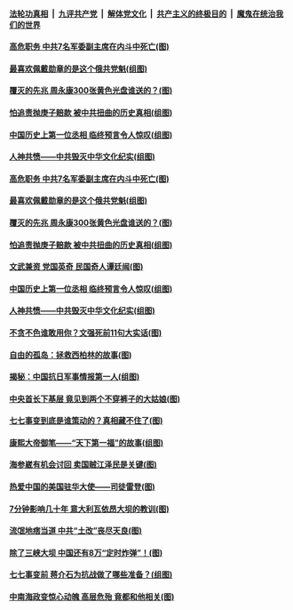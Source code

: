 ####  [法轮功真相](../../../../basic/blob/master/README.md?t=07101002) &nbsp;|&nbsp; [九评共产党](../../../../9ping.md/blob/master/README.md?t=07101002) &nbsp;|&nbsp; [解体党文化](../../../../jtdwh.md/blob/master/README.md?t=07101002)  &nbsp;|&nbsp; [共产主义的终极目的](../../../../gczydzjmd.md/blob/master/README.md?t=07101002) &nbsp;|&nbsp; [魔鬼在统治我们的世界](../../../../mgztzwmdsj.md/blob/master/README.md?t=07101002) 

#### [高危职务 中共7名军委副主席在内斗中死亡(图)](../pages/p6/937966.md?t=07101002) 

#### [最喜欢佩戴勋章的是这个俄共党魁(组图)](../pages/p6/938666.md?t=07101002) 

#### [覆灭的先兆 周永康300张黄色光盘谁送的？(图)](../pages/p6/938537.md?t=07101002) 

#### [怕追责抛庚子赔款 被中共扭曲的历史真相(组图)](../pages/p6/938779.md?t=07101002) 

#### [中国历史上第一位丞相 临终预言令人惊叹(组图)](../pages/p6/938665.md?t=07101002) 

#### [人神共愤——中共毁灭中华文化纪实(组图)](../pages/p6/938791.md?t=07101002) 

#### [高危职务 中共7名军委副主席在内斗中死亡(图)](../pages/p6/937966.md?t=07101002) 

#### [最喜欢佩戴勋章的是这个俄共党魁(组图)](../pages/p6/938666.md?t=07101002) 

#### [覆灭的先兆 周永康300张黄色光盘谁送的？(图)](../pages/p6/938537.md?t=07101002) 

#### [怕追责抛庚子赔款 被中共扭曲的历史真相(组图)](../pages/p6/938779.md?t=07101002) 

#### [文武兼资 党国英奇 民国奇人谭廷闿(图)](../pages/p6/938512.md?t=07101002) 

#### [中国历史上第一位丞相 临终预言令人惊叹(组图)](../pages/p6/938665.md?t=07101002) 

#### [人神共愤——中共毁灭中华文化纪实(组图)](../pages/p6/938791.md?t=07101002) 

#### [不贪不色谁敢用你？文强死前11句大实话(图)](../pages/p6/938533.md?t=07101002) 

#### [自由的孤岛：拯救西柏林的故事(图)](../pages/p6/938683.md?t=07101002) 

#### [揭秘：中国抗日军事情报第一人(组图)](../pages/p6/938662.md?t=07101002) 

#### [中央首长下基层 竟见到两个不穿裤子的大姑娘(图)](../pages/p6/937961.md?t=07101002) 

#### [七七事变到底是谁策动的？真相藏不住了(图)](../pages/p6/918522.md?t=07101002) 

#### [康熙大帝御笔——“天下第一福”的故事(组图)](../pages/p6/938350.md?t=07101002) 

#### [海参崴有机会讨回 卖国贼江泽民是关键(图)](../pages/p6/938782.md?t=07101002) 

#### [热爱中国的美国驻华大使——司徒雷登(图)](../pages/p6/934961.md?t=07101002) 

#### [7分钟影响几十年 意大利瓦依昂大坝的教训(图)](../pages/p6/937542.md?t=07101002) 

#### [流氓地痞当道 中共“土改”丧尽天良(图)](../pages/p6/937896.md?t=07101002) 

#### [除了三峡大坝 中国还有8万“定时炸弹”！(图)](../pages/p6/937540.md?t=07101002) 

#### [七七事变前 蒋介石为抗战做了哪些准备？(组图)](../pages/p6/938219.md?t=07101002) 

#### [中南海政变惊心动魄 高层危殆 竟都和他相关(图)](../pages/p6/937814.md?t=07101002) 

